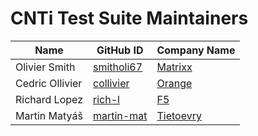 # CNTi Test Suite Maintainers

| Name            | GitHub ID                                   | Company Name                            |
| --------------- | ------------------------------------------- | --------------------------------------- |
| Olivier Smith   | [smitholi67](https://github.com/smitholi67) | [Matrixx](https://www.matrixx.com/)     |
| Cedric Ollivier | [collivier](https://github.com/collivier)   | [Orange](https://www.orange.com/)       |
| Richard Lopez   | [rich-l](https://github.com/rich-l)         | [F5](https://www.f5.com/)               |
| Martin Matyáš   | [martin-mat](https://github.com/martin-mat) | [Tietoevry](https://www.tietoevry.com/) |
